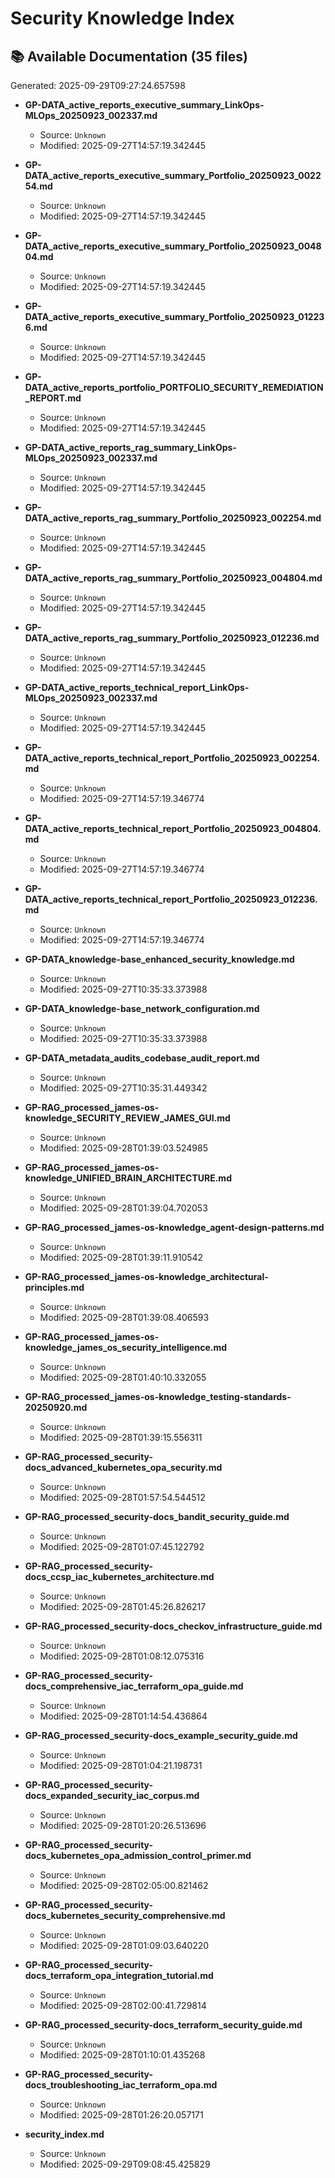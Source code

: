 # Security Knowledge Index

## 📚 Available Documentation (35 files)

Generated: 2025-09-29T09:27:24.657598

- **GP-DATA_active_reports_executive_summary_LinkOps-MLOps_20250923_002337.md**
  - Source: `Unknown`
  - Modified: 2025-09-27T14:57:19.342445

- **GP-DATA_active_reports_executive_summary_Portfolio_20250923_002254.md**
  - Source: `Unknown`
  - Modified: 2025-09-27T14:57:19.342445

- **GP-DATA_active_reports_executive_summary_Portfolio_20250923_004804.md**
  - Source: `Unknown`
  - Modified: 2025-09-27T14:57:19.342445

- **GP-DATA_active_reports_executive_summary_Portfolio_20250923_012236.md**
  - Source: `Unknown`
  - Modified: 2025-09-27T14:57:19.342445

- **GP-DATA_active_reports_portfolio_PORTFOLIO_SECURITY_REMEDIATION_REPORT.md**
  - Source: `Unknown`
  - Modified: 2025-09-27T14:57:19.342445

- **GP-DATA_active_reports_rag_summary_LinkOps-MLOps_20250923_002337.md**
  - Source: `Unknown`
  - Modified: 2025-09-27T14:57:19.342445

- **GP-DATA_active_reports_rag_summary_Portfolio_20250923_002254.md**
  - Source: `Unknown`
  - Modified: 2025-09-27T14:57:19.342445

- **GP-DATA_active_reports_rag_summary_Portfolio_20250923_004804.md**
  - Source: `Unknown`
  - Modified: 2025-09-27T14:57:19.342445

- **GP-DATA_active_reports_rag_summary_Portfolio_20250923_012236.md**
  - Source: `Unknown`
  - Modified: 2025-09-27T14:57:19.342445

- **GP-DATA_active_reports_technical_report_LinkOps-MLOps_20250923_002337.md**
  - Source: `Unknown`
  - Modified: 2025-09-27T14:57:19.342445

- **GP-DATA_active_reports_technical_report_Portfolio_20250923_002254.md**
  - Source: `Unknown`
  - Modified: 2025-09-27T14:57:19.346774

- **GP-DATA_active_reports_technical_report_Portfolio_20250923_004804.md**
  - Source: `Unknown`
  - Modified: 2025-09-27T14:57:19.346774

- **GP-DATA_active_reports_technical_report_Portfolio_20250923_012236.md**
  - Source: `Unknown`
  - Modified: 2025-09-27T14:57:19.346774

- **GP-DATA_knowledge-base_enhanced_security_knowledge.md**
  - Source: `Unknown`
  - Modified: 2025-09-27T10:35:33.373988

- **GP-DATA_knowledge-base_network_configuration.md**
  - Source: `Unknown`
  - Modified: 2025-09-27T10:35:33.373988

- **GP-DATA_metadata_audits_codebase_audit_report.md**
  - Source: `Unknown`
  - Modified: 2025-09-27T10:35:31.449342

- **GP-RAG_processed_james-os-knowledge_SECURITY_REVIEW_JAMES_GUI.md**
  - Source: `Unknown`
  - Modified: 2025-09-28T01:39:03.524985

- **GP-RAG_processed_james-os-knowledge_UNIFIED_BRAIN_ARCHITECTURE.md**
  - Source: `Unknown`
  - Modified: 2025-09-28T01:39:04.702053

- **GP-RAG_processed_james-os-knowledge_agent-design-patterns.md**
  - Source: `Unknown`
  - Modified: 2025-09-28T01:39:11.910542

- **GP-RAG_processed_james-os-knowledge_architectural-principles.md**
  - Source: `Unknown`
  - Modified: 2025-09-28T01:39:08.406593

- **GP-RAG_processed_james-os-knowledge_james_os_security_intelligence.md**
  - Source: `Unknown`
  - Modified: 2025-09-28T01:40:10.332055

- **GP-RAG_processed_james-os-knowledge_testing-standards-20250920.md**
  - Source: `Unknown`
  - Modified: 2025-09-28T01:39:15.556311

- **GP-RAG_processed_security-docs_advanced_kubernetes_opa_security.md**
  - Source: `Unknown`
  - Modified: 2025-09-28T01:57:54.544512

- **GP-RAG_processed_security-docs_bandit_security_guide.md**
  - Source: `Unknown`
  - Modified: 2025-09-28T01:07:45.122792

- **GP-RAG_processed_security-docs_ccsp_iac_kubernetes_architecture.md**
  - Source: `Unknown`
  - Modified: 2025-09-28T01:45:26.826217

- **GP-RAG_processed_security-docs_checkov_infrastructure_guide.md**
  - Source: `Unknown`
  - Modified: 2025-09-28T01:08:12.075316

- **GP-RAG_processed_security-docs_comprehensive_iac_terraform_opa_guide.md**
  - Source: `Unknown`
  - Modified: 2025-09-28T01:14:54.436864

- **GP-RAG_processed_security-docs_example_security_guide.md**
  - Source: `Unknown`
  - Modified: 2025-09-28T01:04:21.198731

- **GP-RAG_processed_security-docs_expanded_security_iac_corpus.md**
  - Source: `Unknown`
  - Modified: 2025-09-28T01:20:26.513696

- **GP-RAG_processed_security-docs_kubernetes_opa_admission_control_primer.md**
  - Source: `Unknown`
  - Modified: 2025-09-28T02:05:00.821462

- **GP-RAG_processed_security-docs_kubernetes_security_comprehensive.md**
  - Source: `Unknown`
  - Modified: 2025-09-28T01:09:03.640220

- **GP-RAG_processed_security-docs_terraform_opa_integration_tutorial.md**
  - Source: `Unknown`
  - Modified: 2025-09-28T02:00:41.729814

- **GP-RAG_processed_security-docs_terraform_security_guide.md**
  - Source: `Unknown`
  - Modified: 2025-09-28T01:10:01.435268

- **GP-RAG_processed_security-docs_troubleshooting_iac_terraform_opa.md**
  - Source: `Unknown`
  - Modified: 2025-09-28T01:26:20.057171

- **security_index.md**
  - Source: `Unknown`
  - Modified: 2025-09-29T09:08:45.425829

